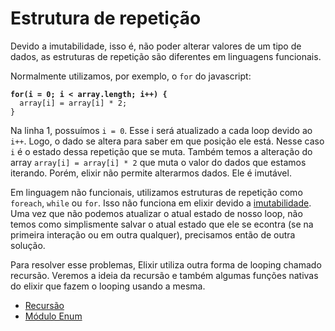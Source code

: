 # Estrutura de repetição

Devido a imutabilidade, isso é, não poder alterar valores de um tipo de dados, as estruturas de repetição são diferentes em linguagens funcionais.

Normalmente utilizamos, por exemplo, o `for` do javascript:

<pre class="language-javascript" data-line-numbers><code class="lang-javascript"><strong>for(i = 0; i &#x3C; array.length; i++) {
</strong>  array[i] = array[i] * 2;
}
</code></pre>

Na linha 1, possuímos `i = 0`. Esse i será atualizado a cada loop devido ao `i++`. Logo, o dado se altera para saber em que posição ele está. Nesse caso `i` é o estado dessa repetição que se muta. Também temos a alteração do array `array[i] = array[i] * 2` que muta o valor do dados que estamos iterando. Porém, elixir não permite alterarmos dados. Ele é imutável.

Em linguagem não funcionais, utilizamos estruturas de repetição como `foreach`, `while` ou `for`. Isso não funciona em elixir devido a [imutabilidade](../conceitos/imutabilidade.md). Uma vez que não podemos atualizar o atual estado de nosso loop, não temos como simplismente salvar o atual estado que ele se econtra (se na primeira interação ou em outra qualquer), precisamos então de outra solução.

Para resolver esse problemas, Elixir utiliza outra forma de looping chamado recursão. Veremos a ideia da recursão e também algumas funções nativas do elixir que fazem o looping usando a mesma.

* [Recursão](../basico/estruturas-de-repeticao/recursao.md)
* [Módulo Enum](../basico/listas/enum.md)&#x20;
